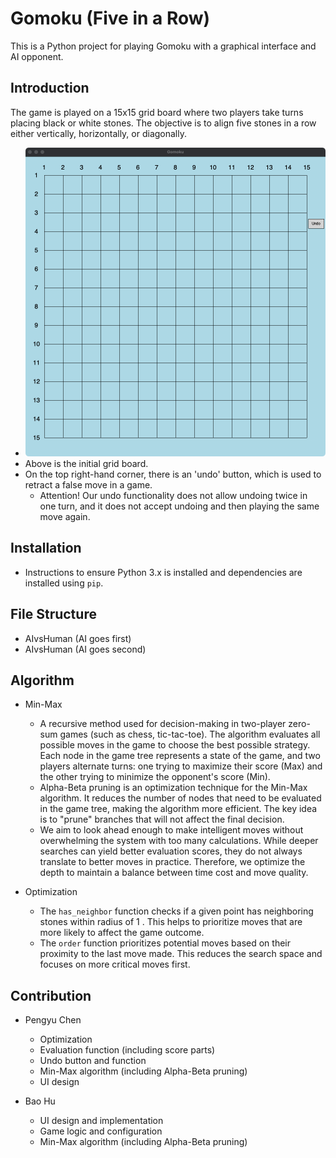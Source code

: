 # Gomoku (Five in a Row)
This is a Python project for playing Gomoku with a graphical interface and AI opponent.

## Introduction
The game is played on a 15x15 grid board where two players take turns placing black or 
white stones. The objective is to align five stones in a row either vertically, horizontally, or diagonally.
   - ![img.png](img.png)
   - Above is the initial grid board. 
   - On the top right-hand corner, there is an 'undo' button, 
which is used to retract a false move in a game.
     - Attention! Our undo functionality does not allow undoing twice in one turn, 
and it does not accept undoing and then playing the same move again.
   


## Installation
   - Instructions to ensure Python 3.x is installed and dependencies are installed using `pip`.

## File Structure
- AIvsHuman (AI goes first)
- AIvsHuman (AI goes second)

## Algorithm
- Min-Max
  - A recursive method used for decision-making in two-player zero-sum games (such as chess, tic-tac-toe). The algorithm evaluates all possible moves in the game to choose the best possible strategy. Each node in the game tree represents a state of the game, and two players alternate turns: one trying to maximize their score (Max) and the other trying to minimize the opponent's score (Min).
  - Alpha-Beta pruning is an optimization technique for the Min-Max algorithm. It reduces the number of nodes that need to be evaluated in the game tree, making the algorithm more efficient. The key idea is to "prune" branches that will not affect the final decision. 
  - We aim to look ahead enough to make intelligent moves without overwhelming the system with too many calculations.
While deeper searches can yield better evaluation scores, they do not always translate to better moves in practice. 
Therefore, we optimize the depth to maintain a balance between time cost and move quality.


- Optimization 
  - The `has_neighbor` function checks if a given point has neighboring stones within radius of 1 .
This helps to prioritize moves that are more likely to affect the game outcome. 
  - The `order` function prioritizes potential moves based on their proximity to the last move made. 
This reduces the search space and focuses on more critical moves first.
  


## Contribution
- Pengyu Chen 
  - Optimization
  - Evaluation function (including score parts)
  - Undo button and function
  - Min-Max algorithm (including Alpha-Beta pruning)
  - UI design
    
- Bao Hu 
  - UI design and implementation
  - Game logic and configuration
  - Min-Max algorithm (including Alpha-Beta pruning)
  
